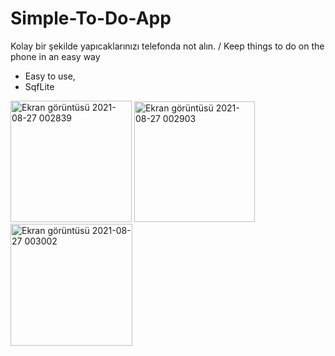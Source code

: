 # Simple-To-Do-App
Kolay bir şekilde yapıcaklarınızı telefonda not alın. / Keep things to do on the phone in an easy way

- Easy to use,
- SqfLite






<img width="194" alt="Ekran görüntüsü 2021-08-27 002839" src="https://user-images.githubusercontent.com/84295038/131051159-47542bde-58b6-4dfb-8094-0ba5ee4de5ae.png">

<img width="193" alt="Ekran görüntüsü 2021-08-27 002903" src="https://user-images.githubusercontent.com/84295038/131051234-48df2da3-3e2e-42e0-bd9b-b027b6994d38.png">

<img width="195" alt="Ekran görüntüsü 2021-08-27 003002" src="https://user-images.githubusercontent.com/84295038/131051265-520202d0-2f4c-4a84-834b-98da6bdc3f4b.png">

